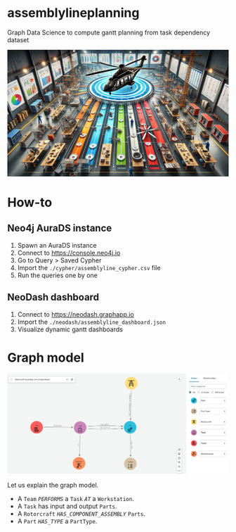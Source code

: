 # assemblylineplanning
Graph Data Science to compute gantt planning from task dependency dataset

![Assembly Line](./images/assemblyline.png)

# How-to
## Neo4j AuraDS instance
1. Spawn an AuraDS instance
2. Connect to https://console.neo4j.io
3. Go to Query > Saved Cypher
4. Import the `./cypher/assemblyline_cypher.csv` file
5. Run the queries one by one

## NeoDash dashboard
1. Connect to https://neodash.graphapp.io
2. Import the `./neodash/assemblyline_dashboard.json`
3. Visualize dynamic gantt dashboards

# Graph model
![Graph Model](./images/graph_model.png)

Let us explain the graph model.
- A `Team` *`PERFORMS`* a `Task` *`AT`* a `Workstation`.
- A `Task` has input and output `Parts`.
- A `Rotorcraft` *`HAS_COMPONENT_ASSEMBLY`* `Parts`.
- A `Part` *`HAS_TYPE`* a `PartType`.